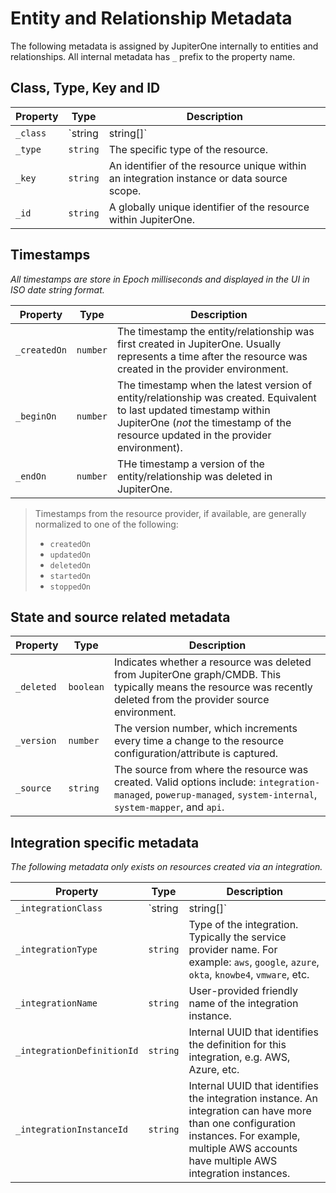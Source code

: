 # Entity and Relationship Metadata

The following metadata is assigned by JupiterOne internally to entities and relationships. All internal metadata has `_` prefix to the property name.

## Class, Type, Key and ID

| Property  | Type                | Description                                |
| --------- | ------------------- | -------------------------------------------|
| `_class`  | `string | string[]` | The abstract class label(s) assigned to an entity/relationship. An entity can have multiple class labels while a relationship can only have one.
| `_type`   | `string`            | The specific type of the resource.         |
| `_key`    | `string`            | An identifier of the resource unique within an integration instance or data source scope.
| `_id`     | `string`            | A globally unique identifier of the resource within JupiterOne.

## Timestamps

_All timestamps are store in Epoch milliseconds and displayed in the UI in ISO date string format._

| Property     | Type     | Description                                         |
| ------------ | -------- | --------------------------------------------------- |
| `_createdOn` | `number` | The timestamp the entity/relationship was first created in JupiterOne. Usually represents a time after the resource was created in the provider environment.
| `_beginOn`   | `number` | The timestamp when the latest version of entity/relationship was created. Equivalent to last updated timestamp within JupiterOne (_not_ the timestamp of the resource updated in the provider environment).
| `_endOn`     | `number` | THe timestamp a version of the entity/relationship was deleted in JupiterOne.

> Timestamps from the resource provider, if available, are generally normalized
> to one of the following:
>
> - `createdOn`
> - `updatedOn`
> - `deletedOn`
> - `startedOn`
> - `stoppedOn`

## State and source related metadata

| Property     | Type      | Description                                        |
| ------------ | --------- | -------------------------------------------------- |
| `_deleted`   | `boolean` | Indicates whether a resource was deleted from JupiterOne graph/CMDB. This typically means the resource was recently deleted from the provider source environment.
| `_version`   | `number`  | The version number, which increments every time a change to the resource configuration/attribute is captured.
| `_source`    | `string`  | The source from where the resource was created. Valid options include: `integration-managed`, `powerup-managed`, `system-internal`, `system-mapper`, and `api`.

## Integration specific metadata

_The following metadata only exists on resources created via an integration._

| Property            | Type                | Description                                        |
| ------------------- | ------------------- | -------------------------------------------------- |
| `_integrationClass` | `string | string[]` | Class of the integration that represents the category or domain of the service provider.  For example: `CSP`, `IdP`, `EDR`, `MDM`, etc.
| `_integrationType`  | `string`            | Type of the integration. Typically the service provider name. For example: `aws`, `google`, `azure`, `okta`, `knowbe4`, `vmware`, etc.
| `_integrationName`  | `string`            | User-provided friendly name of the integration instance.
| `_integrationDefinitionId` | `string`     | Internal UUID that identifies the definition for this integration, e.g. AWS, Azure, etc.
| `_integrationInstanceId`   | `string`     | Internal UUID that identifies the integration instance. An integration can have more than one configuration instances. For example, multiple AWS accounts have multiple AWS integration instances.
